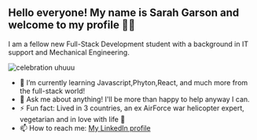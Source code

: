 ## Hello everyone! My name is Sarah Garson and welcome to my profile 🥳👋


 I am a fellow new Full-Stack Development student with a background in IT support and Mechanical Engineering.


![celebration uhuuu](https://media.giphy.com/media/v1.Y2lkPTc5MGI3NjExbnE5bjc1dzljaHZlOWw3Y2Y1OGoxZnFvaGUxbHFkNGQ3aDdpeW8xcyZlcD12MV9pbnRlcm5hbF9naWZfYnlfaWQmY3Q9Zw/lMameLIF8voLu8HxWV/giphy.gif)



- 🌱 I’m currently learning Javascript,Phyton,React, and much more from the full-stack world!
- 💬 Ask me about anything! I'll be more than happy to help anyway I can.
- ⚡ Fun fact: Lived in 3 countries, an ex AirForce war helicopter expert, vegetarian and in love with life 🤩
- 📫 How to reach me: <a href="https://www.linkedin.com/in/sarah-garson-3563161bb/">My LinkedIn profile</a>
  

